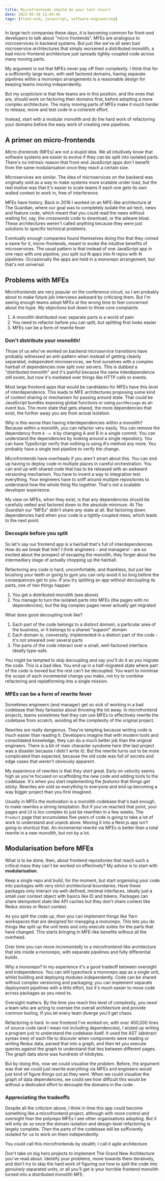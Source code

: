 ```yaml
---
title: Microfrontends should be your last resort
date: 2023-05-29 12:44:49
tags: [front-end, javascript, software-engineering]
---
```


In large tech companies these days, it is becoming common for front-end developers to talk about "micro frontends". MFEs are analogous to microservices in backend systems. But just like we've all seen bad microservice architectures that simply worsened a distributed monolith, a bad micro-frontend architecture just spreads tightly-coupled code across many moving parts.

My argument is not that MFEs never pay off their complexity. I think that for a sufficiently large team, with well factored domains, having separate pipelines within a monorepo arrangements is a reasonable design for keeping teams moving independently.

But my scepticism is that few teams are in this position, and the ones that are, should work on factoring their domains first, before adopting a more complex architecture. The many moving parts of MFEs make it much harder to release, move and test code in a coherent effort.

Instead, start with a modular monolith and do the hard work of refactoring your domains before the easy work of creating new pipelines.

## A primer on micro-frontends

_Micro-frontends_ (MFEs) are not a stupid idea. We all intuitively know that software systems are easier to evolve if they can be split into isolated parts. There's no intrinsic reason that front-end JavaScript apps don't benefit from the same modularisation once they reach a certain size.

Microservices are similar. The idea of microservices on the backend was originally sold as a way to make systems more scalable under load, but the real motive was that it's easier to scale teams if each one gets its own walled context to work in, free of interference.

MFEs have history. Back in 2016 I worked on an MFE-like architecture at The Guardian, where our goal was to completely isolate the ad-tech, news and feature code, which meant that you could read the news without waiting for, say, the _crosswords_ code to download, or the adware bloat. These architectures weren't called anything because they were just solutions to specific technical problems.

Eventually enough companies found themselves doing this that they coined a name for it, micro-frontends, meant to evoke the intuitive benefits of microservices. The usual pattern is that instead of one JavaScript app in one repo with one pipeline, you split out N apps into N repos with N pipelines. Occasionally the apps are held in a monorepo arrangement, but that's not universal.

## Problems with MFEs

Microfrontends are very popular on the conference circuit, so I am probably about to make future job interviews awkward by criticisng them. But I'm seeing enough teams adopt MFEs at the wrong time to feel concerned about the hype. My objections boil down to three core complaints

1. A monolith distributed over separate parts is a world of pain
2. You need to refactor before you can split, but splitting first looks easier
3. MFEs can be a form of rewrite fever

### Don't distribute your monolith!

Those of us who've worked on backend microservice transitions have probably witnessed an anti-pattern when instead of getting cleanly separated, independent microservices, we find ourselves with a complex hairball of dependencies now split over servers. This is dubbed a "distributed monolith" and it's painful because the same interdependence still exists, but now it's mediated over things like HTTP calls or events.

Most large frontend apps that would be candidates for MFEs have this level of interdependence. This leads to MFE architectures proposing some kind of context sharing or mechanism for passing around state. That could be JavaScript bundles exposing global functions or using `postMessage` as an event bus. The more state that gets shared, the more dependencies that exist, the further away you are from actual isolation.

Why is this worse than having interdependencies within a monolith? Because within a monolith, you can refactor very easily. You can remove the dependency from `A -> B` by changing A and B in a single commit. You can understand the dependencies by looking around a single repository. You can have TypeScript verify that nothing is using A's method any more. You probably have a single test pipeline to verify the change.

Microfrontends have overheads if you aren't smart about this. You can end up having to deploy code in multiple places in careful orchestration. You can end up with shared code that has to be released with an awkward versioning mechanism. You have to invent a way to integration test everything. Your engineers have to sniff around multiple repositories to understand how the whole thing fits together. That's not a scalable developer experience.

My view on MFEs, when they exist, is that any dependencies should be carefully vetted and factored down to the absolute minimum. At _The Guardian_ our "MFEs" didn't share _any_ state at all. But factoring down dependencies hard when your code is a tightly-coupled mess, which leads to the next point.

### Decouple before you split

So let's say our frontend app is a hairball that's full of interdependencies. How do we break that link? I think engineers - and managers! - are so excited about the prospect of escaping the monolith, they forget about the intermediary stage of actually chopping up the hairball.

Refactoring any code is hard, uncomfortable, and thankless, but just like brushing your teeth or going to gym you can only avoid it so long before the consequences get to you. If you try splitting an app without decoupling its parts, one of two things happen

1. You get a distributed monolith (see above)
2. You manage to turn the isolated parts into MFEs (the pages with no dependencies), but the big complex pages never actually get migrated

What does good decoupling look like?

1. Each part of the code belongs to a distinct _domain_, a particular area of the business, or it belongs to a shared "support" domain
2. Each domain is, conversely, implemented in a distinct part of the code - it's not smeared over several parts
3. The parts of the code interact over a small, well-factored interface. Ideally type-safe.

You might be tempted to skip decoupling and say you'll do it as you migrate the code. This is a bad idea. You end up in a half-migrated state where part of the code is moved but the rest can't be decoupled. You want to minimise the scope of each incremental change you make, not try to combine refactoring and replatforming into a single mission.

### MFEs can be a form of rewrite fever

Sometimes engineers (and manager) get so sick of working in a bad codebase that they fantasise about throwing the lot away. In microfrontend projects, teams sometimes feel they can use MFEs to effectively rewrite the codebase from scratch, avoiding all the complexity of the original project.

Rewrites are really dangerous. They're tempting because writing code is much easier than reading it. Developers imagine that with modern tools and consolidated knowledge, they can do a much better job than the original engineers. There is a bit of main character syndome here (the last project was a disaster because _I_ didn't write it). But the rewrite turns out to be more complicated than expected, because the old code was full of secrets and edge cases that weren't obviously apparent.

My experience of rewrites is that they _start_ great. Early on velocity seems high as you're focused on scaffolding the new code and adding tools to the codebase. It's when you start implementing the _features_ that things get sticky. Rewrites are sold as everything to everyone and end up becoming a way bigger project than you first imagined.

Usually in MFEs the motiviation is a monolith codebase that's bad enough, to make rewrites a strong temptation. But if you've reached that point, your pages and UI is too complex to just be rewritten in a few weeks. The `Product` page that accumulates five years of code is going to take a lot of work to understand and unpick alone. Moving it into a Next.js app isn't going to shortcut that. An incremental rewrite via MFEs is better than a total rewrite in a new monolith, but not by a lot.

## Modularisation before MFEs

What is to be done, then, about frontend repositories that reach such a critical mass they can't be worked on effectively? My advice is to start with **modularisation**.

Keep a single repo and build, for the moment, but start organising your code into packages with very strict architectural boundaries. Have these packages only interact via well-defined, minimal interfaces, ideally just a small user context object with basics like ID and tokens. Packages can share idempotent state like API caches but they don't share context like Redux stores or React context.

As you split the code up, _then_ you can implement things like Yarn workspaces that are designed for managing a monorepo. This lets you do things like split up the unit tests and only execute suites for the parts that have changed. This starts bringing in MFE-like benefits without all the overhead.

Over time you can move _incrementally_ to a microfrontend-like architecture that sits inside a monorepo, with separate pipelines and fully differential builds.

Why a monorepo? In my experience it's a good tradeoff between oversight and independence. You can still typecheck a monorepo app as a single unit, whilst building and deploying modules independently. Code can be shared without complex versioning and packaging; you can implement separate deployment pipelines with a little effort, but it's much easier to move code across packages as you need to.

Oversight matters. By the time you reach this level of complexity, you _need_ a team who are acting to oversee the overall architecture and provide common tooling. If you let every team diverge you'll get chaos.

Refactoring _is_ hard. In one frontend I've worked on, with over 400,000 lines of source code (and I mean _not_ including dependencies), I ended up writing a program just to understand the codebase itself. It used the AST (abstract syntax tree) of each file to discover when components were reading or writing Redux data, parsed that into a graph, and then let you execute queries against the graph to understand that ties between different pages. The graph data alone was hundreds of kilobytes.

But by doing this, now we could visualise the problem. Before, the argument was that we could just rewrite everything via MFEs and engineers would just kind of figure things out as they went. When we could visualise the graph of data dependencies, we could see how difficult this would be without a dedicated effort to decouple the domains in the code.

### Appreciating the tradeoffs

Despite all the criticism above, I think in time this app _could_ become something like a microfrontend project, although with more control and oversight than the polyrepo MFEs I see other organisations adopting. But it will only do so once the domain isolation and design-level refactoring is largely complete. _Then_ the parts of the codebase will be sufficiently isolated for us to work on them independently.

You could call this microfrontends by stealth; I call it agile architecture.

Don't take on big hero projects to implement The Grand New Architecture you've read about. Identify your problems, move towards them iteratively, and don't try to skip the hard work of figuring out how to split the code into _genuinely_ separated units, or all you'll get is your horrible frontend monolith turned into a distributed monolith MFE.